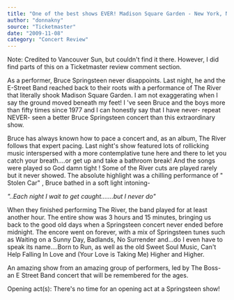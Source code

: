 ```yaml
---
title: "One of the best shows EVER! Madison Square Garden - New York, NY - Sun, Nov 8, 2009"
author: "donnakny"
source: "Ticketmaster"
date: "2009-11-08"
category: "Concert Review"
---
```


Note: Credited to Vancouver Sun, but couldn't find it there. However, I did find parts of this on a Ticketmaster review comment section.

As a performer, Bruce Springsteen never disappoints. Last night, he and the E-Street Band reached back to their roots with a performance of The River that literally shook Madison Square Garden. I am not exaggerating when I say the ground moved beneath my feet! I 've seen Bruce and the boys more than fifty times since 1977 and I can honestly say that I have never- repeat NEVER- seen a better Bruce Springsteen concert than this extraordinary show.

Bruce has always known how to pace a concert and, as an album, The River follows that expert pacing. Last night's show featured lots of rollicking music interspersed with a more contemplative tune here and there to let you catch your breath....or get up and take a bathroom break! And the songs were played so God damn tight ! Some of the River cuts are played rarely but it never showed. The absolute highlight was a chilling performance of " Stolen Car" , Bruce bathed in a soft light intoning-

_"..Each night I wait to get caught.......but I never do"_

When they finished performing The River, the band played for at least another hour. The entire show was 3 hours and 15 minutes, bringing us back to the good old days when a Springsteen concert never ended before midnight. The encore went on forever, with a mix of Springsteen tunes such as Waiting on a Sunny Day, Badlands, No Surrender and...do I even have to speak its name....Born to Run, as well as the old Sweet Soul Music, Can't Help Falling In Love and (Your Love is Taking Me) Higher and Higher.

An amazing show from an amazing group of performers, led by The Boss- an E Street Band concert that will be remembered for the ages.

Opening act(s): There's no time for an opening act at a Springsteen show!
